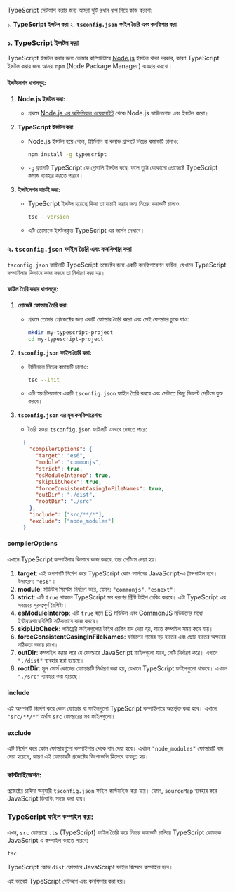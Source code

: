 TypeScript সেটআপ করার জন্য আমরা দুটি প্রধান ধাপ নিয়ে কাজ করবো:

১. **TypeScript ইন্সটল করা**
২. **`tsconfig.json` ফাইল তৈরি এবং কনফিগার করা**

### **১. TypeScript ইন্সটল করা**

TypeScript ইন্সটল করার জন্য তোমার কম্পিউটারে [Node.js](https://nodejs.org/) ইন্সটল থাকা দরকার, কারণ TypeScript ইন্সটল করার জন্য আমরা `npm` (Node Package Manager) ব্যবহার করবো।

#### **ইন্সটলেশন ধাপসমূহ:**

1. **Node.js ইন্সটল করা:**
   - প্রথমে [Node.js এর অফিসিয়াল ওয়েবসাইট](https://nodejs.org/) থেকে Node.js ডাউনলোড এবং ইন্সটল করো।

2. **TypeScript ইন্সটল করা:**
   - Node.js ইন্সটল হয়ে গেলে, টার্মিনাল বা কমান্ড প্রম্পটে নিচের কমান্ডটি চালাও:

     ```bash
     npm install -g typescript
     ```

   - `-g` ফ্ল্যাগটি TypeScript কে গ্লোবালি ইন্সটল করে, ফলে তুমি যেকোনো প্রোজেক্টে TypeScript কমান্ড ব্যবহার করতে পারবে।

3. **ইন্সটলেশন যাচাই করা:**
   - TypeScript ইন্সটল হয়েছে কিনা তা যাচাই করার জন্য নিচের কমান্ডটি চালাও:

     ```bash
     tsc --version
     ```

   - এটি তোমাকে ইন্সটলকৃত TypeScript এর ভার্সন দেখাবে।

### **২. `tsconfig.json` ফাইল তৈরি এবং কনফিগার করা**

`tsconfig.json` ফাইলটি TypeScript প্রজেক্টের জন্য একটি কনফিগারেশন ফাইল, যেখানে TypeScript কম্পাইলার কিভাবে কাজ করবে তা নির্ধারণ করা হয়।

#### **ফাইল তৈরি করার ধাপসমূহ:**

1. **প্রোজেক্ট ফোল্ডার তৈরি করা:**
   - প্রথমে তোমার প্রোজেক্টের জন্য একটি ফোল্ডার তৈরি করো এবং সেই ফোল্ডারে ঢুকে যাও:

     ```bash
     mkdir my-typescript-project
     cd my-typescript-project
     ```

2. **`tsconfig.json` ফাইল তৈরি করা:**
   - টার্মিনালে নিচের কমান্ডটি চালাও:

     ```bash
     tsc --init
     ```

   - এটি স্বয়ংক্রিয়ভাবে একটি `tsconfig.json` ফাইল তৈরি করবে এবং সেটাতে কিছু ডিফল্ট সেটিংস যুক্ত করবে।

3. **`tsconfig.json` এর মূল কনফিগারেশন:**
   - তৈরি হওয়া `tsconfig.json` ফাইলটি এভাবে দেখতে পারে:

```json
     {
       "compilerOptions": {
         "target": "es6",
         "module": "commonjs",
         "strict": true,
         "esModuleInterop": true,
         "skipLibCheck": true,
         "forceConsistentCasingInFileNames": true,
         "outDir": "./dist",
         "rootDir": "./src"
       },
       "include": ["src/**/*"],
       "exclude": ["node_modules"]
     }
```

#### **compilerOptions**

এখানে TypeScript কম্পাইলার কিভাবে কাজ করবে, তার সেটিংস দেয়া হয়।

1. **target**: এই অপশনটি নির্দেশ করে TypeScript কোন ভার্সনের JavaScript-এ ট্রান্সপাইল হবে। উদাহরণ: `"es6"`।
2. **module**: মডিউল সিস্টেম নির্ধারণ করে, যেমন: `"commonjs"`, `"esnext"`।
3. **strict**: এটি `true` থাকলে TypeScript সব ধরণের স্ট্রিক্ট টাইপ চেকিং করবে। এটা TypeScript এর সবচেয়ে গুরুত্বপূর্ণ বৈশিষ্ট্য।
4. **esModuleInterop**: এটি `true` হলে ES মডিউল এবং CommonJS মডিউলের মধ্যে ইন্টারঅপারেবিলিটি সঠিকভাবে কাজ করবে।
5. **skipLibCheck**: লাইব্রেরি ফাইলগুলোর টাইপ চেকিং বাদ দেয়া হয়, যাতে কম্পাইল সময় কমে যায়।
6. **forceConsistentCasingInFileNames**: ফাইলের নামের বড় হাতের এবং ছোট হাতের অক্ষরের সঠিকতা বজায় রাখে।
7. **outDir**: কম্পাইল করার পরে যে ফোল্ডারে JavaScript ফাইলগুলো যাবে, সেটি নির্ধারণ করে। এখানে `"./dist"` ব্যবহার করা হয়েছে।
8. **rootDir**: মূল সোর্স কোডের ফোল্ডারটি নির্ধারণ করা হয়, যেখানে TypeScript ফাইলগুলো থাকবে। এখানে `"./src"` ব্যবহার করা হয়েছে।

#### **include**

এই অপশনটি নির্দেশ করে কোন ফোল্ডার বা ফাইলগুলো TypeScript কম্পাইলারে অন্তর্ভুক্ত করা হবে। এখানে `"src/**/*"` অর্থাৎ `src` ফোল্ডারের সব ফাইলগুলো।

#### **exclude**

এটি নির্দেশ করে কোন ফোল্ডারগুলো কম্পাইলার থেকে বাদ দেয়া হবে। এখানে `"node_modules"` ফোল্ডারটি বাদ দেয়া হয়েছে, কারণ এই ফোল্ডারটি প্রজেক্টের ডিপেন্ডেন্সি হিসেবে ব্যবহৃত হয়।

### **কাস্টমাইজেশন:**

প্রজেক্টের চাহিদা অনুযায়ী `tsconfig.json` ফাইল কাস্টমাইজ করা যায়। যেমন, `sourceMap` ব্যবহার করে JavaScript ডিবাগিং সহজ করা যায়।

### **TypeScript ফাইল কম্পাইল করা:**

এখন, `src` ফোল্ডারে `.ts` (TypeScript) ফাইল তৈরি করে নিচের কমান্ডটি চালিয়ে TypeScript কোডকে JavaScript এ কম্পাইল করতে পারবে:

```bash
tsc
```

TypeScript কোড `dist` ফোল্ডারে JavaScript ফাইল হিসেবে কম্পাইল হবে।

এই ভাবেই TypeScript সেটআপ এবং কনফিগার করা হয়।
